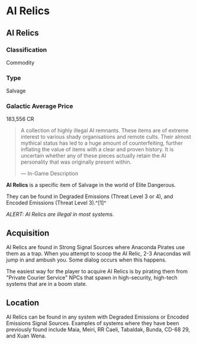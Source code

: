 # AI Relics
## AI Relics

		

### Classification

Commodity

### Type

Salvage

### Galactic Average Price

183,556 CR

> 
> 
> A collection of highly illegal AI remnants. These items are of extreme interest to various shady organisations and remote cults. Their almost mythical status has led to a huge amount of counterfeiting, further inflating the value of items with a clear and proven history. It is uncertain whether any of these pieces actually retain the AI personality that was originally present within.
> 
> 
> — In-Game Description
> 

**AI Relics** is a specific item of Salvage in the world of Elite Dangerous.

They can be found in Degraded Emissions (Threat Level 3 or 4), and Encoded Emissions (Threat Level 3).^[1]^

*ALERT: AI Relics are illegal in most systems.*

## Acquisition

AI Relics are found in Strong Signal Sources where Anaconda Pirates use them as a trap. When you attempt to scoop the AI Relic, 2-3 Anacondas will jump in and ambush you. Some dialog occurs when this happens.

The easiest way for the player to acquire AI Relics is by pirating them from "Private Courier Service" NPCs that spawn in high-security, high-tech systems that are in a boom state.

## Location

AI Relics can be found in any system with Degraded Emissions or Encoded Emissions Signal Sources. Examples of systems where they have been previously found include Maia, Meiri, RR Caeli, Tabaldak, Bunda, CD-68 29, and Xuan Wena.